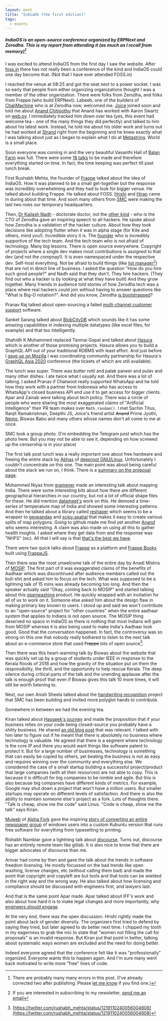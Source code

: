 ```yaml
---
layout: post
title: "IndiaOS (the first edition)"
tags:
  - events
---
```


##### IndiaOS is an open-source conference organized by ERPNext and Zerodha. This is my report from attending it (as much as I recall from memory)[^errors] #####

[^errors]: There are probably many many errors in this post. (I've already corrected two after publishing. Please [let me know](/about/#contact) if you find one.)

I was excited to attend IndiaOS from the first day I saw the website. After [foss.in](https://en.wikipedia.org/wiki/FOSS.IN) there has not really been a conference of the kind and IndiaOS could one day become that. (Not that I have ever attended FOSS.in)

I reached the venue at 08:25 and got the seat next to a power socket. I was so early that people from either organizing organizations thought I was a member of the other organization. There were folks from Zerodha, and folks from Frappe (who build ERPNext). Labeeb, one of the builders of [ChaliMachine](http://www.chalimachine.com/about/) who is at Zerodha now, welcomed me. [Joice](https://joice.moolekkari.net/) joined soon and told me about [Anand Chitipothu](https://anandology.com/) that Anand has worked with Aaron Swartz on [web.py](https://webpy.org/). I immediately tracked him down over tea (yes, this event had welcome tea - one of the many things they did perfectly) and talked to him about his latest work. Instead, he told me about his older work and turns out he had worked at [Strand](http://strandls.com/) right from the beginning and he knew exactly what I was talking about just as I began to explain what I do at [Metastring](http://www.metastringfoundation.org/). World is a small place.

Soon everyone was coming in and the very beautiful Vasanthi Hall of [Balan Farm](http://www.balanfarm.com/) was full. There were some [18 talks](https://indiaos.in/agenda) to be made and therefore everything started on time. In fact, the time keeping was perfect till past lunch break.

First Rushabh Mehta, the founder of [Frappe](http://frappe.io) talked about the idea of IndiaOS. How it was planned to be a small get-together but the response was incredibly overwhelming and they had to look for bigger venue. He talked about building Frappe. He talked about FOSS. [Hrishi](https://stultus.in/) and [Hiran](http://hiran.in/) came in during about that time. And soon many others from [SMC](https://smc.org.in/) were making the last two rows our temporary headquarters.

Then, [Dr Kailash Nadh](https://nadh.in/) - doctorate doctor, not the [other kind](https://asd.learnlearn.in/doctor-now/) - who is the CTO of Zerodha gave an inspiring speech to all hackers. He spoke about how Zerodha is a validation of the hacker culture. About how they took decisions like adopting flutter when it was in alpha stage (for Kite and others, mind you!). Incredible story it is. The [founder](https://worldsmosthandsomebroker.com/) who is incredibly supportive of the tech team. And the tech team who is not afraid of technology. Many big lessons. There is open source everywhere. Copyright of projects where a single dev makes most contributions is assigned to that dev (and not the compnay!). It is even namespaced under the respective dev. Self-host everything. Not be afraid to build things (like [list manager](https://listmonk.app/)[^list]) that are not in direct line of business. I asked the question "How do you hire such good people?" and Nadh said that they don't. They hire hackers. (They find out who a hacker is by looking at what they have built) And they grow together. Many friends in audience told stories of how Zerodha tech was a place where real hackers could join without having to answer questions like "What is Big-O notation?". And did you know, Zerodha [is bootstrapped](https://the-ken.com/story/zerodhas-boundaries/)?

[^list]: If you are interested in subscribing to my newsletter, [send me an email](/follow/)

Pranav Raj talked about open-sourcing a failed [multi-channel customer support](https://www.chatwoot.com/) software.

Sanket Sarang talked about [BlobCityDB](https://www.blobcity.com/) which sounds like it has some amazing capabilities in indexing multiple datatypes (like excel files, for example) and that too intelligently.

Shahidh K Muhammed replaced Tanmai Gopal and talked about [Hasura](https://hasura.io/) which is another of those promising projects. Hasura allows you to build a GraphQL API out of your traditional RDBMS with least effort. And just before I [gave up on Mozilla](https://discourse.mozilla.org/t/stepping-down-from-all-real-or-perceived-community-leadership-roles/50505) I was coordinating community partnership for Hasura's [GraphQL Asia 2020](https://graphql.asia/) conference (the tickets of which are still available).

The lunch was super. There was butter rotti and palak paneer and pulav and many other dishes. I ate twice what I usually eat. And there was a lot of talking. I asked Pranav if Chatwoot really supported WhatsApp and he told how they work with a partner from Indonesia who has access to WhatsApp's closed business API and use it to get access for bigger clients. Apar and Zainab were talking about tech policy. There was a circle of people who were sharing the most exaggerated claims of "Artificial Intelligence" their PR team makes over `Math.random()`. I met Sachin Titus, Ranjit Ramakrishnan, Deepthi JS, Joice's friend artist ~~Anand~~ Prime Jyothi, [Nemo](https://captnemo.in/), Biswas Babu and many others whose names don't all come to me at once.

SMC took a group photo. (I'm embedding the Telegram post which has the photo here. But you may not be able to see it, depending on how screwed up the censorship is in your place)

<script async src="https://telegram.org/js/telegram-widget.js?7" data-telegram-post="smc_project/17147" data-width="100%" data-userpic="false"></script>

The first talk post lunch was a really important one about free hardware and freeing the entire stack by [Abhas](https://abhas.io/) of [deeproot GNU/Linux](https://deeproot.in/). Unfortunately I couldn't concentrate on this one. The main point was about being careful about the stack we run on, I think. There is a [summary on the proposal page](https://indiaos.in/talks/where-would-you-run-your-free-software).

Mohammed Niyas from [gramener](https://gramener.com/) made an interesting talk about mapping India. There were some interesting bits about how there are different geographical hierarchies in our country, but not a lot of official shape files for these. He did mention [datameet's](https://github.com/datameet/maps) work on this. He demoed a time-series of temperature map of India and showed some interesting patterns. And then he talked about a library called [reshaper](http://github.com/gramener/reshaper) which seems to be a wrapper to [geopandas](http://geopandas.org/) and [scipy.spatial](https://docs.scipy.org/doc/scipy/reference/tutorial/spatial.html) that makes it easy to create various splits of map polygons. Going to github made me find yet another [Anand](https://github.com/sanand0) who seems interesting. A claim was also made on using all this to gather health insights. I asked where they get data from and the response was "NHFS" (sic). All that I will say is that [that's the best we have](https://scroll.in/pulse/910955/what-ails-indias-bedrock-health-survey-exploited-field-workers-badly-designed-questionnaires).

There were two quick talks about [Frappe](https://frappe.io) as a platform and [Frappe Books](https://www.frappebooks.com/) built using [FrappeJS](https://github.com/frappe/frappejs).

Then there was the most unwelcome talk of the entire day by Anadi Mishra of [MOSIP](https://www.mosip.io/). The first part of it was exaggerated claims of the benefits of Aadhaar which was discontinued after audience members called out the bull-shit and asked him to focus on the tech. What was supposed to be a lightning talk of 15 mins was already becoming too long. And then the speaker actually said "Okay, coming back to MOSIP" and started talking about this [openwashing](http://openwashing.org/) product. He quickly wrapped with an invitation for all of us to work on it. Someone else asked him about the design flaw in making primary key known to users. I stood up and said we won't contribute to an "open-source" project for "other countries" when the entire aadhaar system that applies to Indians is not open source. The MOSIP thing deserved no space in IndiaOS as there is nothing that most Indians will gain from MOSIP whereas it is also being used to make India's Aadhaar look good. Good that the conversation happened. In fact, the controversy was so strong on this one that nobody really bothered to listen to the next talk about an e-commerce store that used ~~Frappe~~ lots of open source[^correction].

[^correction]: [https://twitter.com/rushabh_mehta/status/1219110240056004608](https://twitter.com/rushabh_mehta/status/1219110240056004608)

Then there was this heart-warming talk by Biswas about the website that was quickly set up by a group of students under IEEE in response to the Kerala floods of 2018 and how the gravity of the situation put on them the responsibility, the thrill, and the opportunity to help rescue Kerala. The deep silence during critical parts of the talk and the unending applause after the talk is enough proof that even if Biswas gives this talk 10 more times, it will still be worth listening to.

Next, our own Anish Sheela talked about the [handwriting recognition](gitlab.com/smc/handwriting) project that SMC has been building and invited more polyglot hands to contribute.

Somewhere in between we had the evening tea.

Kiran talked about [Hasgeek's journey](https://indiaos.in/talks/lessons-from-hasgeeks-foss-journey) and made the proposition that if your business relies on your code being closed-source you probably have a shitty business. He shared [an old blog post](http://bit.ly/outsource-vs-opensource) that was relevant. I talked with him later to figure out if he meant that there is absolutely no business where technology is valuable. He agreed that there is a segment where technology is the core IP and there you would want things like software patent to protect it. But for a large number of businesses, technology is something that can easily be copied by others, yet beating the business is not as easy and requires winning over the community and everything else. We considered the case of a small startup building a successful project/product that large companies (with all their resources) are not able to copy. This is because it is difficult for big companies to be nimble and agile. But this is also because big companies have different kinds of metrics. For example, Google may shut down a project that won't have a million users. But smaller startups may operate on different levels of satisfaction. And there is also the ability to maintain someone else's project as a fork. Lots of thoughts there. "Talk is cheap, show me the code" said Linus. "Code is cheap, show me the talk" says Kiran.

[Mujeeb](https://ibcomputing.com/) of [Alpha Fork](https://alphafork.com/) gave the inspiring [story of converting an entire newspaper group](https://poddery.com/posts/4691002) of windows users into a custom Kubuntu version that runs free software for everything from typesetting to printing.

Rishabh Nambiar gave a lightning talk about [discourse](https://www.discourse.org). Turns out, discourse has an entirely remote team like gitlab. It is also nice to know that there are bigger advocates of discourse than me.

Anivar had come by then and gave the talk about the trends in software freedom licensing. He mostly focussed on the bad trends like open washing, license changes, etc (without calling them bad) and made the point that copyright and copyleft are but tools and that tools can be wielded in the right way and the wrong way. He also talked about how licensing and compliance should be discussed with engineers first, and lawyers last.

And that is the same point Apar made. Apar talked about IFF's work and also about how hard it is to make legal changes and more importantly, why [engineers should engage](https://indiaos.in/talks/impacting-tech-policy-change).

At the very end, there was the open discussion. Hrishi rightly made the point about lack of gender diversity. The organizers first tried to defend by saying they tried, but later agreed to do better next time. I chipped my tooth in my eagerness to grab the mic to state that "women not filling the call for proposals" is an invalid response. But Kiran put that point in better, talking about systematic ways women are excluded and the need for doing better.

Indeed everyone agreed that the conference felt like it was "professionally" organized. Everyone wants this to happen again. And I'm sure many went back motivated to write more "free" lines of code.
